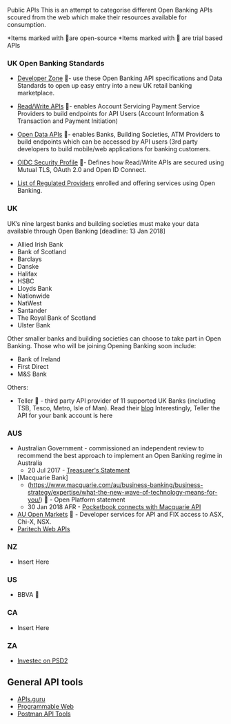 Public APIs
This is an attempt to categorise different Open Banking APIs scoured from the web which make their resources available for consumption.

*Items marked with 🙌are open-source
*Items marked with 💸 are trial based APIs


### UK Open Banking Standards
* [Developer Zone](https://openbanking.atlassian.net/wiki/spaces/DZ/overview) 🙌- use these Open Banking API specifications and Data Standards to open up easy entry into a new UK retail banking marketplace. 
* [Read/Write APIs](https://www.openbanking.org.uk/read-write-apis/) 🙌- enables Account Servicing Payment Service Providers to build endpoints for API Users (Account Information & Transaction and Payment Initiation)
* [Open Data APIs](https://www.openbanking.org.uk/open-data-apis/) 🙌- enables Banks, Building Societies, ATM Providers to build endpoints which can be accessed by API users (3rd party developers to build mobile/web applications for banking customers.
* [OIDC Security Profile](https://www.openbanking.org.uk/open-data-apis/) 🙌- Defines how Read/Write APIs are secured using Mutual TLS, OAuth 2.0 and Open ID Connect.

* [List of Regulated Providers](https://www.openbanking.org.uk/regulated-providers/page/2/) enrolled and offering services using Open Banking.

### UK
UK’s nine largest banks and building societies must make your data available through Open Banking [deadline: 13 Jan 2018] 
* Allied Irish Bank
* Bank of Scotland
* Barclays
* Danske
* Halifax
* HSBC
* Lloyds Bank
* Nationwide
* NatWest
* Santander
* The Royal Bank of Scotland
* Ulster Bank

Other smaller banks and building societies can choose to take part in Open Banking. Those who will be joining Opening Banking soon include:
* Bank of Ireland
* First Direct
* M&S Bank

Others: 
* Teller 💸 - third party API provider of 11 supported UK Banks (including TSB, Tesco, Metro, Isle of Man). Read their [blog](https://blog.teller.io/2017/06/12/the-api-for-your-bank-account-is-here.html)
Interestingly, Teller the API for your bank account is here 

### AUS
* Australian Government -  commissioned an independent review to recommend the best approach to implement an Open Banking regime in Australia 
  * 20 Jul 2017 - [Treasurer's Statement](http://sjm.ministers.treasury.gov.au/media-release/065-2017/)
* [Macquarie Bank]
  * (https://www.macquarie.com/au/business-banking/business-strategy/expertise/what-the-new-wave-of-technology-means-for-you/) 💸 - Open Platform statement
  * 30 Jan 2018 AFR - [Pocketbook connects with Macquarie API](http://www.afr.com/business/banking-and-finance/financial-services/pocketbook-connects-to-macquarie-via-api-20180130-h0qj9x)
* [AU Open Markets](https://www.openmarkets.com.au/services/developer-apis-and-fix-services/) 💸 - Developer services for API and FIX access to ASX, Chi-X, NSX. 
* [Paritech Web APIs](http://www.paritech.com.au/products/)

### NZ
* Insert Here

### US
* BBVA 💸

### CA
* Insert Here

### ZA
* [Investec on PSD2](https://www.investec.com/en_za/welcome-to-investec/news-and-views/insights/technology/banking-revolution-psd2.html) 

## General API tools
- [APIs.guru](https://apis.guru/)
- [Programmable Web](https://www.programmableweb.com/apis/directory)
- [Postman API Tools](https://www.getpostman.com/docs/postman/postman_api/intro_api)
